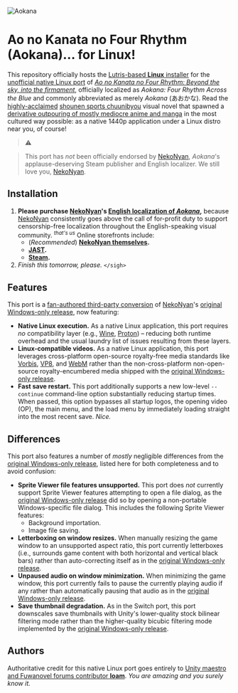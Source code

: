 ![Aokana](https://user-images.githubusercontent.com/217028/94984293-1bf1b700-053a-11eb-8fdf-310eb03a4b33.png)

Ao no Kanata no Four Rhythm (Aokana)… for Linux!
================================================

This repository officially hosts the [Lutris-based **Linux**
installer][lutris-aokana] for the [unofficial native Linux port][linux-aokana]
of *[Ao no Kanata no Four Rhythm: Beyond the sky, into the firmament][nekonyan-aokana]*,
officially localized as *Aokana: Four Rhythm Across the Blue* and commonly
abbreviated as merely *Aokana* (あおかな). Read the
[highly-acclaimed][vndb-aokana] [shounen sports
chuunibyou](https://forums.fuwanovel.net/topic/1820-chuuni-what-is-this-genre)
visual novel that spawned a [derivative outpouring of mostly mediocre anime and
manga](https://en.wikipedia.org/wiki/Aokana:_Four_Rhythm_Across_the_Blue#Adaptations)
in the most cultured way possible: as a native 1440p application under a Linux
distro near you, of course!

> ⚠️

> This port has *not* been officially endorsed by [NekoNyan][nekonyan],
> *Aokana*'s applause-deserving Steam publisher and English localizer. We still
> love you, [NekoNyan][nekonyan].

## Installation

1. **Please purchase [NekoNyan][nekonyan]'s [English localization of
   *Aokana*][nekonyan-aokana],** because [NekoNyan][nekonyan] consistently goes above
   the call of for-profit duty to support censorship-free localization
   throughout the English-speaking visual community. <sup>*that's us*</sup>
   Online storefronts include:
   * (*Recommended*) **[NekoNyan themselves][nekonyan-aokana].**
   * **[JAST][jast-aokana].**
   * **[Steam][steam-aokana].**
1. *Finish this tomorrow, please.* `</sigh>`

## Features

This port is a [fan-authored third-party conversion][linux-aokana] of
[NekoNyan][nekonyan]'s [original Windows-only release][steam-aokana], now
featuring:

* **Native Linux execution.** As a native Linux application, this port requires
  *no* compatibility layer (e.g.,
  [Wine](https://www.winehq.org),
  [Proton](https://github.com/ValveSoftware/Proton)) – reducing both runtime
  overhead and the usual laundry list of issues resulting from these layers.
* **Linux-compatible videos.** As a native Linux application, this
  port leverages cross-platform open-source royalty-free media standards like
  [Vorbis][media-vorbis], [VP8][media-vp8], and [WebM][media-webm] rather than
  the non-cross-platform non-open-source royalty-encumbered media shipped with
  the [original Windows-only release][steam-aokana].
* **Fast save restart.** This port additionally supports a new low-level
  `--continue` command-line option substantially reducing startup times. When
  passed, this option bypasses all startup logos, the opening video (OP), the
  main menu, and the load menu by immediately loading straight into the most
  recent save. *Nice.*

## Differences

This port also features a number of *mostly* negligible differences from the
[original Windows-only release][steam-aokana], listed here for both
completeness and to avoid confusion:

* **Sprite Viewer file features unsupported.** This port does *not* currently
  support Sprite Viewer features attempting to open a file dialog, as the
  [original Windows-only release][steam-aokana] did so by opening a
  non-portable Windows-specific file dialog. This includes the following Sprite
  Viewer features:
  * Background importation.
  * Image file saving.
* **Letterboxing on window resizes.** When manually resizing the game window to
  an unsupported aspect ratio, this port currently letterboxes (i.e., surrounds
  game content with both horizontal and vertical black bars) rather than
  auto-correcting itself as in the [original Windows-only
  release][steam-aokana].
* **Unpaused audio on window minimization.** When minimizing the game window,
  this port currently fails to pause the currently playing audio if any rather
  than automatically pausing that audio as in the [original Windows-only
  release][steam-aokana].
* **Save thumbnail degradation.** As in the Switch port, this port downscales
  save thumbnails with Unity's lower-quality stock bilinear filtering mode
  rather than the higher-quality bicubic filtering mode implemented by the
  [original Windows-only release][steam-aokana].

## Authors

Authoritative credit for this native Linux port goes entirely to [Unity maestro
and Fuwanovel forums contributor **loam**][loam]. *You are amazing and you
surely know it.*

[nekonyan]: https://nekonyansoft.com
[nekonyan-aokana]: https://nekonyansoft.com/shop/product/22
[jast-aokana]: https://jastusa.com/aokana-four-rhythms-across-the-blue
[loam]: https://forums.fuwanovel.net/profile/28837-loam
[lutris]: https://lutris.net
[lutris-aokana]: https://lutris.net/games/fatestay-night
[linux-aokana]: https://forums.fuwanovel.net/topic/23163-linux-port-now-released-ao-no-kanata-no-four-rythm-linux-port-18-patch-for-nintendo-switch/?do=findComment&comment=522629
[steam-aokana]: https://store.steampowered.com/app/1044620/Aokana__Four_Rhythms_Across_the_Blue/
[vndb-aokana]: https://vndb.org/v12849
[media-vorbis]: https://en.wikipedia.org/wiki/Vorbis
[media-vp8]: https://en.wikipedia.org/wiki/VP8
[media-webm]:  https://www.webmproject.org/about
